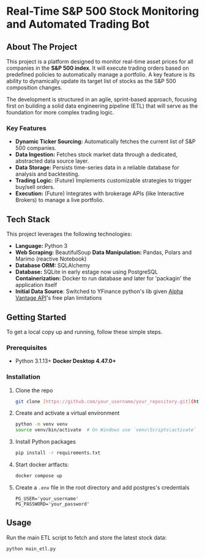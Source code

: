 # Real-Time S&P 500 Stock Monitoring and Automated Trading Bot

## About The Project

This project is a platform designed to monitor real-time asset prices for all companies in the **S&P 500 index**. It will execute trading orders based on predefined policies to automatically manage a portfolio. A key feature is its ability to dynamically update its target list of stocks as the S&P 500 composition changes.

The development is structured in an agile, sprint-based approach, focusing first on building a solid data engineering pipeline (ETL) that will serve as the foundation for more complex trading logic.

### Key Features
* **Dynamic Ticker Sourcing:** Automatically fetches the current list of S&P 500 companies.
* **Data Ingestion:** Fetches stock market data through a dedicated, abstracted data source layer.
* **Data Storage:** Persists time-series data in a reliable database for analysis and backtesting.
* **Trading Logic:** (Future) Implements customizable strategies to trigger buy/sell orders.
* **Execution:** (Future) Integrates with brokerage APIs (like Interactive Brokers) to manage a live portfolio.

## Tech Stack

This project leverages the following technologies:

* **Language:** Python 3
* **Web Scraping:** BeautifulSoup
**Data Manipulation:** Pandas, Polars and Marimo (reactive Notebook)
* **Database ORM:** SQLAlchemy
* **Database:** SQLite in early estage now using PostgreSQL
**Containerization:** Docker to run database and later for 'packagin' the application itself
* **Initial Data Source**: Switched to YFinance python's lib given [Alpha Vantage API](https://www.alphavantage.co/)'s free plan limitations 


## Getting Started

To get a local copy up and running, follow these simple steps.

### Prerequisites

* Python 3.1.13+
**Docker Desktop 4.47.0+**

### Installation

1.  Clone the repo
    ```sh
    git clone [https://github.com/your_username/your_repository.git](https://github.com/your_username/your_repository.git)
    ```
2.  Create and activate a virtual environment
    ```sh
    python -m venv venv
    source venv/bin/activate  # On Windows use `venv\Scripts\activate`
    ```
3.  Install Python packages
    ```sh
    pip install -r requirements.txt
    ```
4. Start docker artfacts:
    ```sh
    docker compose up
    ```

5.  Create a `.env` file in the root directory and add postgres's credentials
    ```env
    PG_USER='your_username'
    PG_PASSWORD='your_password'
    ```

## Usage

Run the main ETL script to fetch and store the latest stock data:

```sh
python main_etl.py